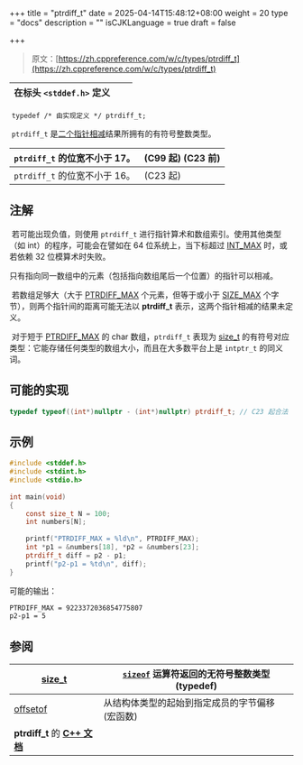 +++
title = "ptrdiff_t"
date = 2025-04-14T15:48:12+08:00
weight = 20
type = "docs"
description = ""
isCJKLanguage = true
draft = false

+++

> 原文：[https://zh.cppreference.com/w/c/types/ptrdiff_t](https://zh.cppreference.com/w/c/types/ptrdiff_t)

| 在标头 `<stddef.h>` 定义 |      |      |
| ------------------------ | ---- | ---- |

​	`typedef /* 由实现定义 */ ptrdiff_t;`

​	`ptrdiff_t` 是[二个指针相减](https://zh.cppreference.com/w/c/language/operator_arithmetic#.E6.8C.87.E9.92.88.E7.AE.97.E6.9C.AF)结果所拥有的有符号整数类型。

| `ptrdiff_t` 的位宽不小于 17。 | (C99 起) (C23 前) |
| ----------------------------- | ----------------- |
| `ptrdiff_t` 的位宽不小于 16。 | (C23 起)          |

## 注解

​	若可能出现负值，则使用 `ptrdiff_t` 进行指针算术和数组索引。使用其他类型（如 int）的程序，可能会在譬如在 64 位系统上，当下标超过 [INT_MAX](https://zh.cppreference.com/w/c/types/limits) 时，或若依赖 32 位模算术时失败。

​	只有指向同一数组中的元素（包括指向数组尾后一个位置）的指针可以相减。

​	若数组足够大（大于 [PTRDIFF_MAX](https://zh.cppreference.com/w/c/types/limits) 个元素，但等于或小于 [SIZE_MAX](https://zh.cppreference.com/w/c/types/limits) 个字节），则两个指针间的距离可能无法以 **ptrdiff_t** 表示，这两个指针相减的结果未定义。

​	对于短于 [PTRDIFF_MAX](https://zh.cppreference.com/w/c/types/limits) 的 char 数组，`ptrdiff_t` 表现为 [size_t](https://zh.cppreference.com/w/c/types/size_t) 的有符号对应类型：它能存储任何类型的数组大小，而且在大多数平台上是 `intptr_t` 的同义词。

## 可能的实现

```c
typedef typeof((int*)nullptr - (int*)nullptr) ptrdiff_t; // C23 起合法
```

## 示例

```c
#include <stddef.h>
#include <stdint.h>
#include <stdio.h>
 
int main(void)
{
    const size_t N = 100;
    int numbers[N];
 
    printf("PTRDIFF_MAX = %ld\n", PTRDIFF_MAX);
    int *p1 = &numbers[18], *p2 = &numbers[23];
    ptrdiff_t diff = p2 - p1;
    printf("p2-p1 = %td\n", diff);
}
```

可能的输出：

```txt
PTRDIFF_MAX = 9223372036854775807
p2-p1 = 5
```

## 参阅

| [size_t](https://zh.cppreference.com/w/c/types/size_t)       | [`sizeof`](https://zh.cppreference.com/w/c/language/sizeof) 运算符返回的无符号整数类型 (typedef) |
| ------------------------------------------------------------ | ------------------------------------------------------------ |
| [offsetof](https://zh.cppreference.com/w/c/types/offsetof)   | 从结构体类型的起始到指定成员的字节偏移 (宏函数)              |
| **ptrdiff_t** 的 **[C++ 文档](https://zh.cppreference.com/w/cpp/types/ptrdiff_t)** |                                                              |